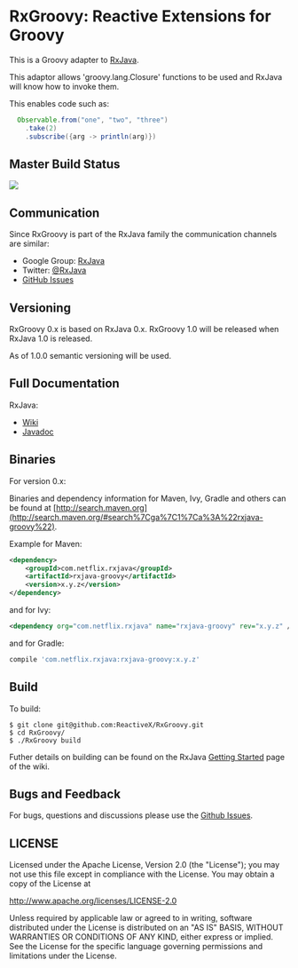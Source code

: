 # RxGroovy: Reactive Extensions for Groovy

This is a Groovy adapter to [RxJava](http://github.com/ReactiveX/RxJava).

This adaptor allows 'groovy.lang.Closure' functions to be used and RxJava will know how to invoke them.

This enables code such as:

```groovy
  Observable.from("one", "two", "three")
    .take(2) 
    .subscribe({arg -> println(arg)})
```

## Master Build Status

<a href='https://travis-ci.org/ReactiveX/RxGroovy/builds'><img src='https://travis-ci.org/ReactiveX/RxGroovy.svg?branch=1.x'></a>

## Communication

Since RxGroovy is part of the RxJava family the communication channels are similar:

- Google Group: [RxJava](http://groups.google.com/d/forum/rxjava)
- Twitter: [@RxJava](http://twitter.com/RxJava)
- [GitHub Issues](https://github.com/ReactiveX/RxGroovy/issues)

## Versioning

RxGroovy 0.x is based on RxJava 0.x. RxGroovy 1.0 will be released when RxJava 1.0 is released.

As of 1.0.0 semantic versioning will be used.

## Full Documentation

RxJava:

- [Wiki](https://github.com/ReactiveX/RxJava/wiki)
- [Javadoc](http://reactivex.io/RxJava/javadoc/)

## Binaries

For version 0.x:

Binaries and dependency information for Maven, Ivy, Gradle and others can be found at [http://search.maven.org](http://search.maven.org/#search%7Cga%7C1%7Ca%3A%22rxjava-groovy%22).

Example for Maven:

```xml
<dependency>
    <groupId>com.netflix.rxjava</groupId>
    <artifactId>rxjava-groovy</artifactId>
    <version>x.y.z</version>
</dependency>
```

and for Ivy:

```xml
<dependency org="com.netflix.rxjava" name="rxjava-groovy" rev="x.y.z" />
```

and for Gradle:

```groovy
compile 'com.netflix.rxjava:rxjava-groovy:x.y.z'
```

## Build

To build:

```
$ git clone git@github.com:ReactiveX/RxGroovy.git
$ cd RxGroovy/
$ ./RxGroovy build
```

Futher details on building can be found on the RxJava [Getting Started](https://github.com/ReactiveX/RxJava/wiki/Getting-Started) page of the wiki.

## Bugs and Feedback

For bugs, questions and discussions please use the [Github Issues](https://github.com/ReactiveX/RxGroovy/issues).


## LICENSE

Licensed under the Apache License, Version 2.0 (the "License");
you may not use this file except in compliance with the License.
You may obtain a copy of the License at

<http://www.apache.org/licenses/LICENSE-2.0>

Unless required by applicable law or agreed to in writing, software
distributed under the License is distributed on an "AS IS" BASIS,
WITHOUT WARRANTIES OR CONDITIONS OF ANY KIND, either express or implied.
See the License for the specific language governing permissions and
limitations under the License.

